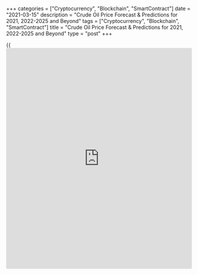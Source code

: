 +++
categories = ["Cryptocurrency", "Blockchain", "SmartContract"]
date = "2021-03-15"
description = "Crude Oil Price Forecast & Predictions for 2021, 2022-2025 and Beyond"
tags = ["Cryptocurrency", "Blockchain", "SmartContract"]
title = "Crude Oil Price Forecast & Predictions for 2021, 2022-2025 and Beyond"
type = "post"
+++

{{<iframe id="large-banner" src="https://www.bounty.group/#slide=17.0" width="100%" height="600" scrolling="no" style="border: 0px solid rgb(216, 221, 230); border-radius: 3px;">}}

2021-03-15

2021-03-15

Crude Oil Price Forecast: 2021 and BeyondJana Kane

The oil price is an important indicator of the economy. Oil is the most
used resource in the world; many wars have raged over black gold. The
cost of crude oil is closely monitored by everyone - especially since
the corona crisis; many [investor](https://www.fintechee.com/tutorial-for-forex-trading/investor-mode/)s are looking for the price expectations
for the coming period. After reading this article, you will be aware of
all developments in this exciting sector. We'll discuss our oil price
expectations for 2021 and beyond. We'll also discuss the oil brands
Brent and WTI, in particular, as we go in-depth on the [history](https://www.fixpro.org/post/chargeless-historical-data-api-backtesting/) of this
commodity and look at the oil price forecast.

The article covers the following subjects:

## Oil Brands

When talking about the commodity oil traded on the financial markets, we
can distinguish two types. The most popular, and also the most traded,
is the American oil called WTI. The other popular variant is Brent.

### West Texas Intermediate (WTI)

Light sweet crude oil (WTI) is widely used in US refineries and an
important benchmark for oil prices. WTI is a light oil with a high API
density and low sulfur content. This determines the density of the oil
in relation to water. WTI oil is widely traded between oil companies and
[investor](https://www.fintechee.com/tutorial-for-forex-trading/investor-mode/)s. Most trading is done through futures through CME Group. The
Light Sweet Crude Oil (CL) future is [one of the most traded futures][1]
worldwide.

Most of the oil of this type is stored in Cushing, an important hub for
Oklahoma's oil industry. Here are large storage tanks connected to
pipelines that transport the oil to all United States regions. WTI is an
important feedstock for refineries in the Midwestern United States and
on the coast of the Gulf of Mexico.

### Brent Crude Oil

Brent oil is an important benchmark for petroleum rate, especially in
Europe, Africa, and the Middle East. Its name is derived from the Brent
oil field in the North Sea. This Royal Dutch Shell oil field was once
one of Britain's most productive oil fields, but most of the platforms
there have since been decommissioned.

The correlation between these two futures' price development is high,
and we have seen several times in recent years that Brent's price was
more than $10 higher than usual. At the end of 2020, the difference was
[approximately $3][2]. Such differences are caused, among other things,
by supply and demand, including the costs for shipping or storing oil.

## A Recent History of Oil

At the end of April 2020 (due to the Saudi and Russia conflict - more on
that later), the oil price crashed, and the May WTI future even dipped
below $0. The stock markets recovered strongly during the summer, and
the oil price had also found its way up again. In August, the oil price
rose well above $ 40 a barrel. With that price, the largest oil
companies got some air also, but it is still far from enough for most to
make a profit.

At the beginning of September, the oil price had suddenly fallen hard
again. Simultaneously, with the mini-crash with the US stock markets, a
crude oil barrel's worth dropped by about 15% to below $37 a barrel.
This brought the oil price back below $40 a barrel for the first time
since July. The drop is partly because Saudi Arabia had lowered its
sales prices for October and the fear that the number of COVID-19
infections will increase rapidly in several countries.

The rebound in the number of infections could thwart the global economic
recovery and decrease fuel demand. With several refineries lowering
tariffs again, it seems they want to prevent oil stocks from rising back
to record levels. The oil price was able to recover so strongly in
recent months, thanks to the OPEC + countries' agreements regarding the
reduction in production. However, due to the crisis, many countries are
looking for additional income sources. Therefore, some countries are not
fully complying with the agreements made. As a result, more oil flows
into the market, which also has a depressing effect on oil prices.

### March 9th, 2020: 30% Oil Price Crash

Monday, March 9th, can go into the [history](https://www.fixpro.org/post/chargeless-historical-data-api-backtesting/) books as "Black Monday" for
the oil price. Negotiations between Saudi Arabia and Russia had come to
nothing.

The oil price was under pressure in previous months due to the spread of
the coronavirus. The world economy was on the back burner, and as a
result, the oil demand had declined considerably. By limiting oil
production, the countries that are part of the oil cartel hoped to
stabilize or increase the price themselves. Saudi Arabia, in particular,
is strongly in favor of limiting oil production.

Saudi Arabia was now trying to force Russia in another way to join the
OPEC plan. The Saudi’s were going to increase production considerably
and flood the market with oil. As a result, the price of a crude oil
barrel had opened more than 30% lower, the lowest price since 2016. A
low oil price is disastrous for most countries. Most OPEC countries are
almost entirely dependent on oil revenues.

America's shale farmers may be hit hardest. The shale revolution seems
to be built more and more on quicksand, as costs remain high and the new
resources that are found have a much shorter lifespan. Even with an oil
price of around $60 a barrel, many of these producers were already
struggling. The unrest surrounding the coronavirus also makes it
difficult to raise external capital. With Saudi Arabia pushing the oil
price further down, the situation seems to be untenable for many
producers. Players with a fragile balance and relatively high costs are
unlikely to make it. What Saudi Arabia failed to achieve in 2016 now
seemed to have a good chance of success.

### April 21st, 2020: WTI Goes Below Zero

In April 2020, we saw a situation in the oil markets that has never
occurred before. The West Texas Intermediate Crude Oil (WTI) futures
contract for May fell more than 100%. The price fell during the day and
took an unprecedented dive later in the evening to $ -37.63/barrel,
meaning that oil producers would indeed have to pay buyers to collect
the oil.

This is mainly because the storage capacity in Cushing, Oklahoma is
full. And it is precisely there that this oil is delivered. Traders and
large companies who were long yesterday but ran out of storage capacity
or liquidity to purchase oil were forced to close futures before expiry.

## Shale Oil Influence

Oil production increased rapidly, and OPEC was not happy about this.
They saw the increase in supply in the Middle East as competition. OPEC,
therefore, came up with the idea of ​​fully opening the oil taps. The
production costs of shale oil were many times higher. The result was a
drop in oil prices from about $110 a barrel to below $30 at the
beginning of 2016. OPEC hoped to wipe out shale farmers in this way.

This strategy failed, and the OPEC countries themselves ultimately
suffered considerable disadvantages from this strategy. For years they
saw their income more than halved. In the meantime, the shale farmers
have learned to work cheaper and more efficiently, and they are already
profitable at a lower oil price. What’s typical of this form of oil
extraction is that production can be increased quickly.

## OPEC Influence

Demand for oil will remain stable in the coming years. But it is also
apparent that there is a lot of extra supply on the market now that
American oil production is rapidly increasing. Shale oil, in particular,
is extracted from the ground here. The shale revolution was set in
motion in 2014 by the sharp rise in oil prices. This form of oil
extraction was therefore profitable, despite the high production costs.
Due to the attractive market, the oil companies sprang up like
mushrooms.

OPEC is trying to limit production to keep the oil price at a reasonable
level. Most countries benefit from a somewhat higher, but in any case,
stable, oil price. According to OPEC, the oil industry must invest more
than $11,000 billion over the next 20 years. If producers don't do that,
there will be a shortage. In principle, shale farmers have already
invested enough in recent years to absorb a large part of these
shortages.

Furthermore, OPEC states that demand continues to increase despite the
emergence of electric cars and the like. OPEC writes that the massive
expansion of air travel creates a greater demand for oil than the
emergence of alternative energy sources can diminish.

Since the low oil price in 2016, OPEC has been trying to support the low
oil price. This is done by agreeing on production restrictions with all
countries that are members of OPEC. The agreements do not always go
smoothly, as Iran and Iraq do not always adhere to these agreements. On
the other hand, the US and other countries continue to produce more and
more oil, putting oil prices under pressure for a long time.

## Oil Price Today

At the time of writing (December 21, 2020), the price of WTI Crude Oil
was 47.44 USD/barrel, while Brent Crude Oil was selling for 50.61
USD/barrel.

 _Source: Bloomberg_

The oil price for today is $65.272. The chart below is interactive, so
you can easily see the dynamics.

## Experts Predict: What is long-range forecast for crude oil price?

The global oil demand will be about seven million barrels per day higher
next year than this year. That is predicted by the oil-producing
countries, which collaborate in OPEC, in a published report with
expectations for 2021.

This increase is unprecedentedly large but can be explained by the fact
that oil demand is now very low due to the corona crisis. The upward
path will be resumed next year, according to the expectations of the
oil-producing countries. OPEC notes that this will only happen if there
are no negative global developments by 2021, such as a new wave of
corona infections and a flaring trade war between China and the United
States.

This year, the oil price took a nosedive. The reason for this was the
sharp fall in demand for oil, which fell by a third. The cause was, of
course, the COVID-19 pandemic and the subsequent lockdown measures
worldwide. Even according to OPEC's optimistic scenario, oil demand
would not return to 2019 levels next year. The increased popularity of
working from home is partly responsible for this.

The corona crisis ensured that production was stopped for a long time.
As a result of the corona measures, production was (temporarily)
restricted. This also impacted the oil market because the production
activities are of great importance to the oil sector. After all, many
production companies use oil during their production process. As a
result, a large part of the oil demand fell. Air and road traffic was
also largely at a standstill, leading to declining demand for oil.

Despite these negative aspects, Goldman Sachs sees the oil future as
rosy. For example, the below chart from Goldman Sachs shows the forecast
for the oil price. The American investment bank expects a barrel of
Brent oil to rise towards $65 in 2021. Calculated from the current
price, this means a price increase of almost 50%.

According to Goldman Sachs analysts, oil demand will largely recover due
to the improving global economy. This picture is already visible,
particularly in Asia. The American investment bank also expects OPEC to
stick to the oil measures for a long time. These measures ensure that
the balance between supply and demand in the oil market is maintained.

## Crude Oil Technical Analysis

At the time of writing, crude oil’s latest price rallied in an upwards
movement and successfully breached the bullish pennant pattern – thus,
opening the way towards the 50.00 waited target (which, when hit, will
help the bullish trend continue both short-term and on the intraday
basis). In order to rise as expected, the price must be held above
47.70.

## Oil weekly price forecast as of 15.03.2021

The trading idea to buy at level 63.32 + trend key support last week has
yielded profits. The price rose and closed above Target Zone 6 at 64.92
– 64.41 last week. The growth target for this week is the resistance
level of 67.60 and Target Zone 7 at 7 70.02 — 69.51.

The RSI indicator is in the neutral zone, which means the uptrend could
continue.

It will be relevant to sell if the price breaks out level 63.32 and
consolidates below at the US sessions. In this case, the trend will turn
down, and the downside target will be the support at 59.43 and Target
Zone 2 at 58.80 — 58.34.

### [USCrude][3] Trading ideas for the week:

  1. Take a part of profits from the buy trades entered at level 63.32, and move the rest of purchases to the breakeven. TakeProfit: 65.35.
  2. If the price breaks out level 63.32, sell. TakeProfit: Target Zone [61.10 - 60.64]. StopLoss: above the next local high.

 _Technical analysis based on margin zones methodology was provided by
an independent analyst_[ __][4][_Alex Rodionov_][4] _._

## Oil Price Forecast 2025 – 2050*

The EIA [predicted][5] that, by 2025, Brent crude oil's nominal price
would rise to $79/b. By 2030, world demand may drive Brent prices to
$98/b. By 2040, prices are projected to be $146/b, because the cheap oil
sources will then have been exhausted, making it more costly to extract
the black gold. By 2050, oil prices are projected to be $214/b,
according to the EIA's Annual Energy Outlook. The EIA assumes that
petroleum demand will flatten when the focus is more on natural gas and
[renewable energy][6]. It also predicts economic growth of around 2%
annually, while assuming and energy consumption decrease by 0.4% a year.

Although it seems ludicrous now, some situations could put oil prices as
high as $200 a barrel. The EIA [forecast][5] Brent oil prices of $214/b
in 2050 if the cost to produce oil drops and crowds out competing energy
sources.

In July 2008, oil prices reached a record high of around $133/b. Then
they dropped to about $40/b in December before [rising to $123/b][7] in
April 2011. The [Organization for Economic Cooperation and
Development][8] (OECD) previously forecasted that Brent might go as high
as $270/b. The OECD based its prediction on skyrocketing demand from
China and other emerging markets.

*Important reminder: remember that long-term price forecasts for any investment asset are very approximate and may change due to various factors. Read on to find out which factors may affect the price of crude oil.

## How Did the Price of Crude Oil Change Over Time?

Below is a chart showing the price for West Texas Intermediate (NYMEX)
Crude Oil over the last 5 years. The shown prices are in U.S. dollars.
On the chart, you can clearly see the monstrous drop that happened
earlier this year, and how the price has been going up and stabilizing
in the months thereafter.



 _Source: macrotrends.net_

## Factors That May Affect the Price of Crude Oil

We know that oil is an indispensable raw material in the world and that
it is used both as raw material and fuel to make plastics,
pharmaceuticals, and many other products. Hence, the demand for oil
remains strong, and these industries' health will determine most of the
world's oil demand. If demand from these industries increases while
production stagnates, it will lead to higher prices for this commodity.
Of course, and vice versa, if these industries are in a recession, their
oil demand will be lower, so demand will decline. If production remains
stable or increases in this case, it will logically lead to a drop in
the price of a crude oil barrel.

As you will have understood, it is mainly by analyzing the difference
between supply and demand that you will determine how the price or price
of crude oil will evolve.

It should also be noted that this analysis is slightly more complex
today than it used to be. Until a few years ago, it was pretty easy to
understand how these prices would behave. At the time, the US was the
largest consumer of crude oil. On the other hand, OPEC was the main
supplier to the market in [terms](https://www.fintechee.com/terms/) of production. But over time and the
years, this situation has become more complex and slightly more
confusing. One explanation for this phenomenon is that oil drilling
technologies have improved greatly and resulted in better supply.
Besides, we have seen the emergence of alternative solutions for this
production. Finally, new players have also joined, including China, a
major oil consumer in the world.

Below we have listed factors that change the supply or demand for oil
and thus contribute to the evolution of this commodity's price and
price.

  1. Production data in barrels per day from OPEC countries. Too much production generally leads to lower oil prices per barrel and vice versa. US crude oil inventories data is published weekly, which also affects WTI. 

  2. Supply, which is published weekly on the economic [calendar](https://www.fintechee.com/web-trader/). Big supply also contributes to falling prices, while little supply leads to higher prices.

  3. The international geopolitical situation. Conflicts affecting the oil-producing and exporting countries often influence the development of the price per barrel.

  4. The value of the US dollar on the currency market. As a barrel of oil is denominated in dollars, this currency will be weaker, and more oil purchases will be stimulated by holders of other currencies.

## Conclusion: Is Oil a Good Investment?

When a product becomes scarcer, the price will rise because the demand
will continue for a while. The earth will soon be exhausted, and there
will be no more oil; therefore, oil is a good investment. It is not that
investing in oil makes you rich in the short term, like the stock market
and other assets can, but oil certainly has its positive aspects. If, in
these uncertain times, you are now looking for investments that will
certainly increase in value in the future and an asset that is easily
accessible to individuals, then investing in petroleum is probably
something for you.

Oil is an attractive investment, even if the market price fluctuates a
lot, but the investment often becomes favorable in the long term. Oil is
a limited commodity, and its price appears to have stabilized at some
price point. The oil price is likely to increase significantly in the
future due to the lack of solutions to these shortages in the near
future. Until oil replacement is found, economies worldwide will remain
dependent on oil.

 **Month**

|

 **Open**

|

 **Low-High**

|

 **Close**

|

 **Mo,%**

|

 **Total,%**  
  
---|---|---|---|---|---  
2020  
  
Dec

|

47.29

|

46.82-54.94

|

54.13

|

14.5%

|

14.5%  
  
2021  
  
Jan

|

54.13

|

54.13-57.73

|

56.88

|

5.1%

|

20.3%  
  
Feb

|

56.88

|

56.88-61.32

|

60.41

|

6.2%

|

27.7%  
  
Mar

|

60.41

|

55.81-60.41

|

56.66

|

-6.2%

|

19.8%  
  
Apr

|

56.66

|

52.35-56.66

|

53.15

|

-6.2%

|

12.4%  
  
May

|

53.15

|

53.15-57.22

|

56.37

|

6.1%

|

19.2%  
  
Jun

|

56.37

|

56.37-58.81

|

57.94

|

2.8%

|

22.5%  
  
Jul

|

57.94

|

57.94-62.45

|

61.53

|

6.2%

|

30.1%  
  
Aug

|

61.53

|

61.53-66.32

|

65.34

|

6.2%

|

38.2%  
  
Sep

|

65.34

|

65.34-69.17

|

68.15

|

4.3%

|

44.1%  
  
Oct

|

68.15

|

62.96-68.15

|

63.92

|

-6.2%

|

35.2%  
  
Nov

|

63.92

|

59.06-63.92

|

59.96

|

-6.2%

|

26.8%  
  
Dec

|

59.96

|

55.40-59.96

|

56.24

|

-6.2%

|

18.9%  
  
Make sure to create a free demo account on [LiteForex][9]! LiteForex is
a useful platform for both novice and expert traders. You will be up to
date on interesting updates about crude oil as an investment asset, and
the user-friendly interface will come in handy if you decide to trade
crude oil or any other commodity.If you look at the price changes of oil
for a while now, you will start to see a pattern, and as an [investor](https://www.fintechee.com/tutorial-for-forex-trading/investor-mode/),
you can respond smartly to this. In this way, the [investor](https://www.fintechee.com/tutorial-for-forex-trading/investor-mode/) can
significantly boost his investment amount with the profits from oil. If
you want to invest in oil, it is a good investment to get in when the
oil price is at a certain bottom. If you step in right now, investing in
oil is a solid and profitable investment for the future. Of course,
there is no guarantee that oil prices will ever rise as much as in the
past, but a regular rise can mean a lot to the [investor](https://www.fintechee.com/tutorial-for-forex-trading/investor-mode/). Oil is a
limited resource and is probably the most precious material in the
world. Investing in this commodity is one way to improve your overall
investment portfolio.

 _ **Disclaimer: The information in this article is not intended as
professional investment advice or as a recommendation to make any
investments in crude oil or other commodities.**_





## Price chart of USCrude in real time mode

The content of this article reflects the author’s opinion and does not
necessarily reflect the official position of LiteForex. The material
published on this page is provided for informational purposes only and
should not be considered as the provision of investment advice for the
purposes of Directive 2004/39/EC.

Rate this article:

{{value}}

( {{count}} {{title}} )

   1. www.barchart.com/futures/most-active/all
   2. my.liteforex.com/trading/chart?symbol=USCrude_n
   3. my.liteforex.com/trading?type=oil
   4. www.liteforex.com/blog/?author=65
   5. www.eia.gov/outlooks/aeo/index.php
   6. www.thebalance.com/renewable-energy-industry-current-state-trends-outlook-4684187
   7. www.eia.gov/dnav/pet/hist/LeafHandler.ashx?n=PET&s=RBRTE&f=M
   8. www.thebalance.com/organization-economic-cooperation-development-3305871
   9. www.liteforex.com/
